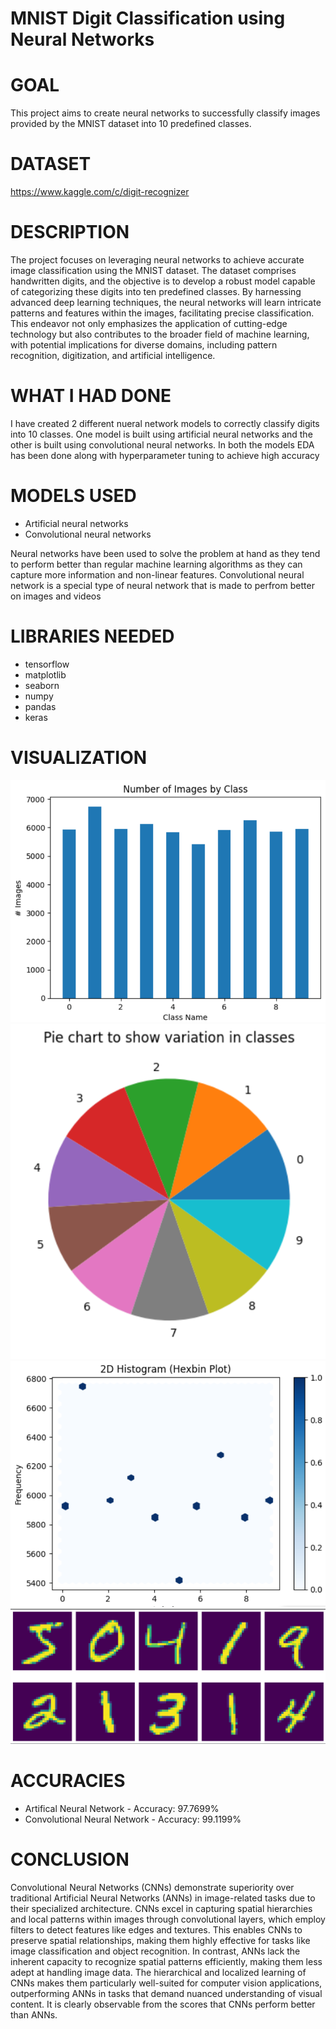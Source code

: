 # MNIST Digit Classification using Neural Networks

# GOAL
This project aims to create neural networks to successfully classify images provided by the MNIST dataset into 10 predefined classes.

# DATASET
https://www.kaggle.com/c/digit-recognizer

# DESCRIPTION

The project focuses on leveraging neural networks to achieve accurate image classification using the MNIST dataset. The dataset comprises handwritten digits, and the objective is to develop a robust model capable of categorizing these digits into ten predefined classes. By harnessing advanced deep learning techniques, the neural networks will learn intricate patterns and features within the images, facilitating precise classification. This endeavor not only emphasizes the application of cutting-edge technology but also contributes to the broader field of machine learning, with potential implications for diverse domains, including pattern recognition, digitization, and artificial intelligence.

# WHAT I HAD DONE

I have created 2 different nueral network models to correctly classify digits into 10 classes. One model is built using artificial neural networks and the other is built using convolutional neural networks. In both the models EDA has been done along with hyperparameter tuning to achieve high accuracy

# MODELS USED

<ul>
    <li>Artificial neural networks</li>
    <li>Convolutional neural networks</li>
</ul>
Neural networks have been used to solve the problem at hand as they tend to perform better than regular machine learning algorithms as they can capture more information and non-linear features. Convolutional neural network is a special type of neural network that is made to perfrom better on images and videos

# LIBRARIES NEEDED

<ul>
    <li>tensorflow </li>
    <li>matplotlib</li>
    <li>seaborn</li>
    <li>numpy</li>
    <li>pandas</li>
    <li>keras</li>
</ul>

# VISUALIZATION
![bar graph to visualize class imbalance](<bar graph.png>)
![pie chart to visualize class imbalance](<pie chart.png>)
![histogram plot to visualize frequency distribution in each class](histogram.png)
![input visualization](<input visualisation.png>)

# ACCURACIES

<ul>
    <li>Artifical Neural Network - Accuracy: 97.7699%</li>
    <li>Convolutional Neural Network - Accuracy: 99.1199%</li>
</ul>

# CONCLUSION

Convolutional Neural Networks (CNNs) demonstrate superiority over traditional Artificial Neural Networks (ANNs) in image-related tasks due to their specialized architecture. CNNs excel in capturing spatial hierarchies and local patterns within images through convolutional layers, which employ filters to detect features like edges and textures. This enables CNNs to preserve spatial relationships, making them highly effective for tasks like image classification and object recognition. In contrast, ANNs lack the inherent capacity to recognize spatial patterns efficiently, making them less adept at handling image data. The hierarchical and localized learning of CNNs makes them particularly well-suited for computer vision applications, outperforming ANNs in tasks that demand nuanced understanding of visual content. It is clearly observable from the scores that CNNs perform better than ANNs.
